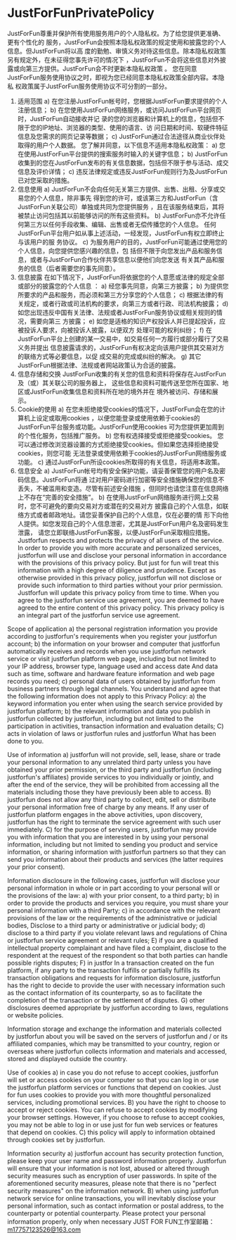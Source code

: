 # JustForFunPrivatePolicy
JustForFun尊重并保护所有使用服务用户的个人隐私权。为了给您提供更准确、更有个性化的 服务，JustForFun会按照本隐私权政策的规定使用和披露您的个人信息。但JustForFun将以高 度的勤勉、审慎义务对待这些信息。除本隐私权政策另有规定外，在未征得您事先许可的情况下 ，JustForFun不会将这些信息对外披露或向第三方提供。JustForFun会不时更新本隐私权政策 。 您在同意JustForFun服务使用协议之时，即视为您已经同意本隐私权政策全部内容。本隐私 权政策属于JustForFun服务使用协议不可分割的一部分。
 
1. 适用范围
a) 在您注册JustForFun帐号时，您根据JustForFun要求提供的个人注册信息；
b) 在您使用JustForFun网络服务，或访问JustForFun平台网页时，JustForFun自动接收并记 录的您的浏览器和计算机上的信息，包括但不限于您的IP地址、浏览器的类型、使用的语言、访 问日期和时间、软硬件特征信息及您需求的网页记录等数据；
c) JustForFun通过合法途径从商业伙伴处取得的用户个人数据。
您了解并同意，以下信息不适用本隐私权政策：
 a) 您在使用JustForFun平台提供的搜索服务时输入的关键字信息；
b) JustForFun收集到的您在JustForFun发布的有关信息数据，包括但不限于参与活动、成交 信息及评价详情；
 c) 违反法律规定或违反JustForFun规则行为及JustForFun已对您采取的措施。
2. 信息使用
 a) JustForFun不会向任何无关第三方提供、出售、出租、分享或交易您的个人信息，除非事先 得到您的许可，或该第三方和JustForFun（含JustForFun关联公司）单独或共同为您提供服务 ，且在该服务结束后，其将被禁止访问包括其以前能够访问的所有这些资料。
b) JustForFun亦不允许任何第三方以任何手段收集、编辑、出售或者无偿传播您的个人信息。 任何JustForFun平台用户如从事上述活动，一经发现，JustForFun有权立即终止与该用户的服 务协议。
c) 为服务用户的目的，JustForFun可能通过使用您的个人信息，向您提供您感兴趣的信息，包 括但不限于向您发出产品和服务信息，或者与JustForFun合作伙伴共享信息以便他们向您发送 有关其产品和服务的信息（后者需要您的事先同意）。
3. 信息披露 在如下情况下，JustForFun将依据您的个人意愿或法律的规定全部或部分的披露您的个人信息 ：
a) 经您事先同意，向第三方披露；
 b) 为提供您所要求的产品和服务，而必须和第三方分享您的个人信息；
c) 根据法律的有关规定，或者行政或司法机构的要求，向第三方或者行政、司法机构披露；
d) 如您出现违反中国有关法律、法规或者JustForFun服务协议或相关规则的情况，需要向第三 方披露；
 e) 如您是适格的知识产权投诉人并已提起投诉，应被投诉人要求，向被投诉人披露，以便双方 处理可能的权利纠纷；
f) 在JustForFun平台上创建的某一交易中，如交易任何一方履行或部分履行了交易义务并提出 信息披露请求的，JustForFun有权决定向该用户提供其交易对方的联络方式等必要信息，以促 成交易的完成或纠纷的解决。
g) 其它JustForFun根据法律、法规或者网站政策认为合适的披露。
4. 信息存储和交换 JustForFun收集的有关您的信息和资料将保存在JustForFun及（或）其关联公司的服务器上， 这些信息和资料可能传送至您所在国家、地区或JustForFun收集信息和资料所在地的境外并在 境外被访问、存储和展示。
5. Cookie的使用
a) 在您未拒绝接受cookies的情况下，JustForFun会在您的计算机上设定或取用cookies ，以便您能登录或使用依赖于cookies的JustForFun平台服务或功能。JustForFun使用cookies 可为您提供更加周到的个性化服务，包括推广服务。
b) 您有权选择接受或拒绝接受cookies。 您可以通过修改浏览器设置的方式拒绝接受cookies。但如果您选择拒绝接受cookies，则您可能 无法登录或使用依赖于cookies的JustForFun网络服务或功能。
c) 通过JustForFun所设cookies所取得的有关信息，将适用本政策。
6. 信息安全
a) JustForFun帐号均有安全保护功能，请妥善保管您的用户名及密码信息。JustForFun将通 过对用户密码进行加密等安全措施确保您的信息不丢失，不被滥用和变造。尽管有前述安全措施 ，但同时也请您注意在信息网络上不存在“完善的安全措施”。
b) 在使用JustForFun网络服务进行网上交易时，您不可避免的要向交易对方或潜在的交易对方 披露自己的个人信息，如联络方式或者邮政地址。请您妥善保护自己的个人信息，仅在必要的情 形下向他人提供。如您发现自己的个人信息泄密，尤其是JustForFun用户名及密码发生泄露， 请您立即联络JustForFun客服，以便JustForFun采取相应措施。
Justforfun respects and protects the privacy of all users of the service. In order to provide you with more accurate and personalized services, justforfun will use and disclose your personal information in accordance with the provisions of this privacy policy. But just for fun will treat this information with a high degree of diligence and prudence. Except as otherwise provided in this privacy policy, justforfun will not disclose or provide such information to third parties without your prior permission. Justforfun will update this privacy policy from time to time. When you agree to the justforfun service use agreement, you are deemed to have agreed to the entire content of this privacy policy. This privacy policy is an integral part of the justforfun service use agreement.

Scope of application a) the personal registration information you provide according to justforfun's requirements when you register your justforfun account; b) the information on your browser and computer that justforfun automatically receives and records when you use justforfun network service or visit justforfun platform web page, including but not limited to your IP address, browser type, language used and access date And data such as time, software and hardware feature information and web page records you need; c) personal data of users obtained by justforfun from business partners through legal channels. You understand and agree that the following information does not apply to this Privacy Policy: a) the keyword information you enter when using the search service provided by justforfun platform; b) the relevant information and data you publish in justforfun collected by justforfun, including but not limited to the participation in activities, transaction information and evaluation details; C) acts in violation of laws or justforfun rules and justforfun What has been done to you.

Use of information a) justforfun will not provide, sell, lease, share or trade your personal information to any unrelated third party unless you have obtained your prior permission, or the third party and justforfun (including justforfun's affiliates) provide services to you individually or jointly, and after the end of the service, they will be prohibited from accessing all the materials including those they have previously been able to access. B) justforfun does not allow any third party to collect, edit, sell or distribute your personal information free of charge by any means. If any user of justforfun platform engages in the above activities, upon discovery, justforfun has the right to terminate the service agreement with such user immediately. C) for the purpose of serving users, justforfun may provide you with information that you are interested in by using your personal information, including but not limited to sending you product and service information, or sharing information with justforfun partners so that they can send you information about their products and services (the latter requires your prior consent).

Information disclosure in the following cases, justforfun will disclose your personal information in whole or in part according to your personal will or the provisions of the law: a) with your prior consent, to a third party; b) in order to provide the products and services you require, you must share your personal information with a third Party; c) in accordance with the relevant provisions of the law or the requirements of the administrative or judicial bodies, Disclose to a third party or administrative or judicial body; d) disclose to a third party if you violate relevant laws and regulations of China or justforfun service agreement or relevant rules; E) if you are a qualified intellectual property complainant and have filed a complaint, disclose to the respondent at the request of the respondent so that both parties can handle possible rights disputes; F) in justfor In a transaction created on the fun platform, if any party to the transaction fulfills or partially fulfills its transaction obligations and requests for information disclosure, justforfun has the right to decide to provide the user with necessary information such as the contact information of its counterparty, so as to facilitate the completion of the transaction or the settlement of disputes. G) other disclosures deemed appropriate by justforfun according to laws, regulations or website policies.

Information storage and exchange the information and materials collected by justforfun about you will be saved on the servers of justforfun and / or its affiliated companies, which may be transmitted to your country, region or overseas where justforfun collects information and materials and accessed, stored and displayed outside the country.

Use of cookies a) in case you do not refuse to accept cookies, justforfun will set or access cookies on your computer so that you can log in or use the justforfun platform services or functions that depend on cookies. Just for fun uses cookies to provide you with more thoughtful personalized services, including promotional services. B) you have the right to choose to accept or reject cookies. You can refuse to accept cookies by modifying your browser settings. However, if you choose to refuse to accept cookies, you may not be able to log in or use just for fun web services or features that depend on cookies. C) this policy will apply to information obtained through cookies set by justforfun.

Information security a) justforfun account has security protection function, please keep your user name and password information properly. Justforfun will ensure that your information is not lost, abused or altered through security measures such as encryption of user passwords. In spite of the aforementioned security measures, please note that there is no "perfect security measures" on the information network. B) when using justforfun network service for online transactions, you will inevitably disclose your personal information, such as contact information or postal address, to the counterparty or potential counterparty. Please protect your personal information properly, only when necessary
                                        JUST FOR FUN工作室邮箱：m17757123526@163.com
